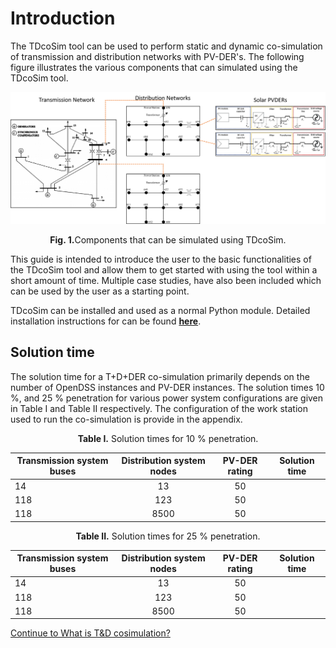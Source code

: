 # Introduction

The TDcoSim tool can be used to perform static and dynamic co-simulation of transmission and distribution networks with PV-DER's. The following figure illustrates the various components that can simulated using the TDcoSim tool.

![14-bus transmission, 13-bus distribution network, and Solar PVDER](images/simulation_objects.png)

<p align="center">
  <strong>Fig. 1.</strong>Components that can be simulated using TDcoSim.
</p>

This guide is intended to introduce the user to the basic functionalities of the TDcoSim tool and allow them to get started with using the tool within a short amount of time. Multiple case studies, have also been included which can be used by the user as a starting point.

TDcoSim can be installed and used as a normal Python module. Detailed installation instructions for can be found [**here**](user_guide_installation.md). 

## Solution time

The solution time for a T+D+DER co-simulation primarily depends on the number of OpenDSS instances and PV-DER instances. The solution times 10 %, and 25 % penetration for various power system configurations are given in Table I and Table II respectively. The configuration of the work station used to run the co-simulation is provide in the appendix.

<p align="center">
  <strong>Table I.</strong> Solution times for 10 % penetration.
</p>

| Transmission system buses|Distribution system nodes|PV-DER rating|Solution time|
|----------|:-------------:|:------:|:------:|
| 14 |13| 50 | |
| 118|123|50 | |
| 118|8500|50 | |

<p align="center">
  <strong>Table II.</strong> Solution times for 25 % penetration.
</p>

| Transmission system buses|Distribution system nodes|PV-DER rating|Solution time|
|----------|:-------------:|:------:|:------:|
| 14 |13| 50 ||
| 118|123|50 ||
| 118|8500|50 ||

[Continue to What is T&D cosimulation?](user_guide_cosimulation_details.ipynb) 